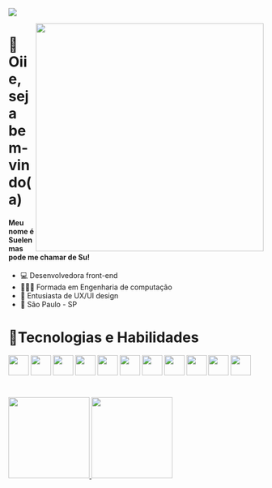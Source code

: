 ![](https://komarev.com/ghpvc/?username=sue-lima&color=5129c4)

<img align="right" width="450px" src="https://github.com/sue-lima/sue-lima/assets/54121204/4ce6c224-3363-4457-a7bb-929e6e5b4f59"/>


# 👋Oiie, seja bem-vindo(a)
#### Meu nome é Suelen mas pode me chamar de Su!

- 💻 Desenvolvedora front-end
- 👩🏻‍🎓 Formada em Engenharia de computação
- 🎨 Entusiasta de UX/UI design
- 📍 São Paulo - SP


# 🚀Tecnologias e Habilidades
<img src="https://cdn.jsdelivr.net/gh/devicons/devicon/icons/react/react-original.svg" width="40" height="40" /> <img src="https://cdn.jsdelivr.net/gh/devicons/devicon/icons/angularjs/angularjs-original.svg" width="40" height="40"/> <img src="https://cdn.jsdelivr.net/gh/devicons/devicon/icons/nextjs/nextjs-original.svg" width="40" height="40"/> <img src="https://cdn.jsdelivr.net/gh/devicons/devicon/icons/vuejs/vuejs-original.svg" width="40" height="40"/> <img src="https://cdn.jsdelivr.net/gh/devicons/devicon/icons/javascript/javascript-original.svg" width="40" height="40"/> <img src="https://cdn.jsdelivr.net/gh/devicons/devicon/icons/typescript/typescript-original.svg" width="40" height="40"/> <img src="https://cdn.jsdelivr.net/gh/devicons/devicon/icons/html5/html5-original.svg" width="40" height="40"/> <img src="https://cdn.jsdelivr.net/gh/devicons/devicon/icons/css3/css3-original.svg" width="40" height="40"/> <img src="https://cdn.jsdelivr.net/gh/devicons/devicon/icons/tailwindcss/tailwindcss-plain.svg" width="40" height="40"/> <img src="https://cdn.jsdelivr.net/gh/devicons/devicon/icons/git/git-original.svg" width="40" height="40"/> <img src="https://cdn.jsdelivr.net/gh/devicons/devicon/icons/jira/jira-original.svg" width="40" height="40"/> 

#
<div>
<a href="https://github.com/sue-lima">
<img height="160em" src="https://github-readme-stats.vercel.app/api/top-langs/?username=sue-lima&layout=compact&langs_count=7&theme=tokyonight"/>
<img height="160em" src="https://github-readme-stats.vercel.app/api?username=sue-lima&show_icons=true&theme=tokyonight&include_all_commits=true&count_private=true"/>
</div>
